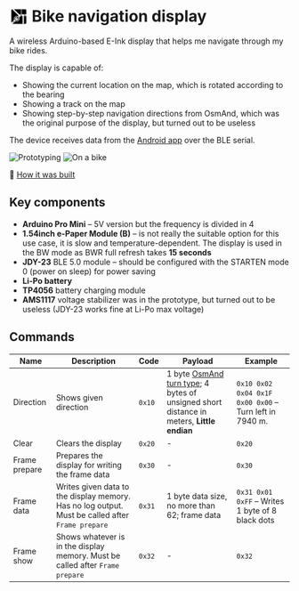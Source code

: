 # <img src="https://github.com/Radiokot/osmand-display-app/raw/main/app/src/main/res/mipmap-hdpi/ic_launcher.png" alt="Icon" style="vertical-align: bottom; height: 1.2em;"/> Bike navigation display
A wireless Arduino-based E-Ink display that helps me navigate through my bike rides.

The display is capable of:
- Showing the current location on the map, which is rotated according to the bearing
- Showing a track on the map
- Showing step-by-step navigation directions from OsmAnd, which was the original purpose of the display, but turned out to be useless

The device receives data from the [Android app](https://github.com/Radiokot/osmand-display-app) over the BLE serial.

<p float="left">
  <img src="https://user-images.githubusercontent.com/5675681/210539138-c739653d-2bbe-474f-b061-48d86704e82c.png" width="400" alt="Prototyping"/>
  <img src="https://user-images.githubusercontent.com/5675681/212536029-b758ba95-dd6e-4a5c-be77-41d6c6c35408.png" width="225" alt="On a bike"/>
</p>

📒 [How it was built](https://blog.radiokot.com.ua/bike-nav-display)

## Key components
- **Arduino Pro Mini** – 5V version but the frequency is divided in 4
- **1.54inch e-Paper Module (B)** – is not really the suitable option for this use case, it is slow and temperature-dependent. The display is used in the BW mode as BWR full refresh takes **15 seconds**
- **JDY-23** BLE 5.0 module – should be configured with the STARTEN mode 0 (power on sleep) for power saving
- **Li-Po battery**
- **TP4056** battery charging module
- **AMS1117** voltage stabilizer was in the prototype, but turned out to be useless (JDY-23 works fine at Li-Po max voltage)

## Commands
| Name | Description | Code | Payload | Example |
| -----|-------------|------|---------|---------|
|Direction|Shows given direction|`0x10`|1 byte [OsmAnd turn type](https://github.com/osmandapp/OsmAnd/blob/master/OsmAnd-java/src/main/java/net/osmand/router/TurnType.java); 4 bytes of unsigned short distance in meters, **Little endian**| `0x10 0x02 0x04 0x1F 0x00 0x00` – Turn left in 7940 m.|
|Clear|Clears the display|`0x20`|-|`0x20`|
|Frame prepare|Prepares the display for writing the frame data|`0x30`|-|`0x30`|
|Frame data|Writes given data to the display memory. Has no log output. Must be called after `Frame prepare`|`0x31`|1 byte data size, no more than 62; frame data|`0x31 0x01 0xFF` – Writes 1 byte of 8 black dots|
|Frame show|Shows whatever is in the display memory. Must be called after `Frame prepare`|`0x32`|-|`0x32`|
